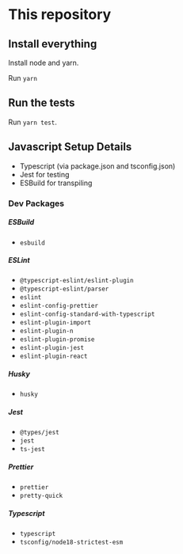 # This repository

## Install everything

Install node and yarn.

Run `yarn`

## Run the tests

Run `yarn test`.

## Javascript Setup Details

- Typescript (via package.json and tsconfig.json)
- Jest for testing
- ESBuild for transpiling

### Dev Packages

##### ESBuild

- `esbuild`

##### ESLint

- `@typescript-eslint/eslint-plugin`
- `@typescript-eslint/parser`
- `eslint`
- `eslint-config-prettier`
- `eslint-config-standard-with-typescript`
- `eslint-plugin-import`
- `eslint-plugin-n`
- `eslint-plugin-promise`
- `eslint-plugin-jest`
- `eslint-plugin-react`

##### Husky

- `husky`

##### Jest

- `@types/jest`
- `jest`
- `ts-jest`

##### Prettier

- `prettier`
- `pretty-quick`

##### Typescript

- `typescript`
- `tsconfig/node18-strictest-esm`
